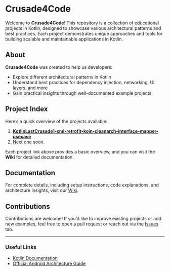 # Crusade4Code

Welcome to **Crusade4Code**! This repository is a collection of educational projects in Kotlin, designed to showcase various architectural patterns and best practices. Each project demonstrates unique approaches and tools for building scalable and maintainable applications in Kotlin.

## About

**Crusade4Code** was created to help us developers:
- Explore different architectural patterns in Kotlin
- Understand best practices for dependency injection, networking, UI layers, and more
- Gain practical insights through well-documented example projects

## Project Index

Here’s a quick overview of the projects available:

1. **[KotlinLastCrusade1-xml-retrofit-koin-cleanarch-interface-mapper-usecase](https://github.com/Crusade4Code/kotlinlastcrusade1-xml-koin-mapper-usecase)**
2. Next one soon.

Each project link above provides a basic overview, and you can visit the **Wiki** for detailed documentation.

## Documentation

For complete details, including setup instructions, code explanations, and architecture insights, visit our [Wiki](https://github.com/Crusade4Code/crusade4code/wiki).

## Contributions

Contributions are welcome! If you’d like to improve existing projects or add new examples, feel free to open a pull request or reach out via the [Issues](https://github.com/Crusade4Code/crusade4code/issues) tab.

---

### Useful Links
- [Kotlin Documentation](https://kotlinlang.org/docs/home.html)
- [Official Android Architecture Guide](https://developer.android.com/jetpack/guide)
